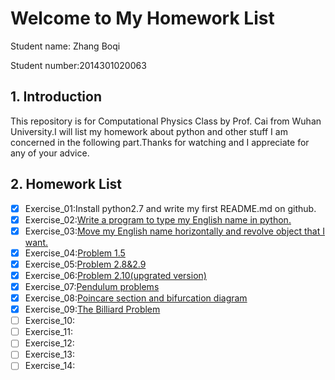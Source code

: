 # Welcome to My Homework List
Student name: Zhang Boqi

Student number:2014301020063

 

**1. Introduction**
---------------
This repository is for Computational Physics Class by Prof. Cai from Wuhan University.I will list my homework about python and other stuff I am concerned in the following part.Thanks for watching and I appreciate for any of your advice.

 

**2. Homework List**
----------------
- [x] Exercise_01:Install python2.7 and write my first README.md on github.
- [x] Exercise_02:[Write a program to type my English name in python.](https://www.zybuluo.com/allenoel/note/503309)
- [x] Exercise_03:[Move my English name horizontally and revolve object that I want.](https://www.zybuluo.com/allenoel/note/512913)
- [x] Exercise_04:[Problem 1.5](https://www.zybuluo.com/allenoel/note/525748)
- [x] Exercise_05:[Problem 2.8&2.9](https://www.zybuluo.com/allenoel/note/533501)
- [x] Exercise_06:[Problem 2.10(upgrated version)](https://www.zybuluo.com/allenoel/note/542002)
- [x] Exercise_07:[Pendulum problems](https://www.zybuluo.com/allenoel/note/549991)
- [x] Exercise_08:[Poincare section and bifurcation diagram](https://github.com/allenoel/compuational_physics_N2014301020063/blob/master/Markdown-Files/Exercise_08-Poincare%20section%20and%20bifurcation%20diagram.md)
- [x] Exercise_09:[The Billiard Problem](https://app.yinxiang.com/shard/s57/sh/92802f67-3f72-4a53-bcfb-de906736a51a/a94cd1af30a64944553b70ebc7000c80)
- [ ] Exercise_10:
- [ ] Exercise_11:
- [ ] Exercise_12:
- [ ] Exercise_13:
- [ ] Exercise_14:

